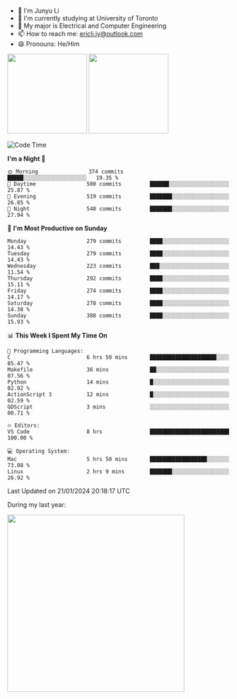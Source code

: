 ### 
- 👨 I'm Junyu Li
- 📖 I'm currently studying at University of Toronto
- 🌱 My major is Electrical and Computer Engineering
- 📫 How to reach me: ericli.jy@outlook.com
- 😄 Pronouns: He/Him

<p align="left">  
  <img height="180em" src="https://github-readme-stats-sigma-five-48.vercel.app/api?username=ericjyli&theme=tokyonight&show_icons=true&count_private=true&include_orgs=true" />
  <img height="180em" src="https://github-readme-stats-sigma-five-48.vercel.app/api/top-langs/?username=ericjyli&theme=tokyonight&count_private=true&include_orgs=true&include_orgs=true&layout=compact" />
</p>

<!--START_SECTION:waka-->
![Code Time](http://img.shields.io/badge/Code%20Time-388%20hrs%2054%20mins-blue)

**I'm a Night 🦉** 

```text
🌞 Morning                374 commits         █████░░░░░░░░░░░░░░░░░░░░   19.35 % 
🌆 Daytime                500 commits         ██████░░░░░░░░░░░░░░░░░░░   25.87 % 
🌃 Evening                519 commits         ███████░░░░░░░░░░░░░░░░░░   26.85 % 
🌙 Night                  540 commits         ███████░░░░░░░░░░░░░░░░░░   27.94 % 
```
📅 **I'm Most Productive on Sunday** 

```text
Monday                   279 commits         ████░░░░░░░░░░░░░░░░░░░░░   14.43 % 
Tuesday                  279 commits         ████░░░░░░░░░░░░░░░░░░░░░   14.43 % 
Wednesday                223 commits         ███░░░░░░░░░░░░░░░░░░░░░░   11.54 % 
Thursday                 292 commits         ████░░░░░░░░░░░░░░░░░░░░░   15.11 % 
Friday                   274 commits         ████░░░░░░░░░░░░░░░░░░░░░   14.17 % 
Saturday                 278 commits         ████░░░░░░░░░░░░░░░░░░░░░   14.38 % 
Sunday                   308 commits         ████░░░░░░░░░░░░░░░░░░░░░   15.93 % 
```


📊 **This Week I Spent My Time On** 

```text
💬 Programming Languages: 
C                        6 hrs 50 mins       █████████████████████░░░░   85.47 % 
Makefile                 36 mins             ██░░░░░░░░░░░░░░░░░░░░░░░   07.56 % 
Python                   14 mins             █░░░░░░░░░░░░░░░░░░░░░░░░   02.92 % 
ActionScript 3           12 mins             █░░░░░░░░░░░░░░░░░░░░░░░░   02.59 % 
GDScript                 3 mins              ░░░░░░░░░░░░░░░░░░░░░░░░░   00.71 % 

🔥 Editors: 
VS Code                  8 hrs               █████████████████████████   100.00 % 

💻 Operating System: 
Mac                      5 hrs 50 mins       ██████████████████░░░░░░░   73.08 % 
Linux                    2 hrs 9 mins        ███████░░░░░░░░░░░░░░░░░░   26.92 % 
```


 Last Updated on 21/01/2024 20:18:17 UTC
<!--END_SECTION:waka-->

<p> During my last year: </p>
<img height="400em" src="https://github-readme-stats-git-master-ericjyli.vercel.app/api/wakatime?username=ericjyli&layout=compact&theme=tokyonight" />

<!--
Here are some ideas to get you started:

- 🔭 I’m currently working on ...
- 🌱 I’m currently learning ...
- 👯 I’m looking to collaborate on ...
- 🤔 I’m looking for help with ...
- 💬 Ask me about ...
- 📫 How to reach me: ...
- 😄 Pronouns: ...
- ⚡ Fun fact: ...
-->
